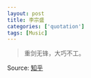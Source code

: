 ```yaml
---
layout: post
title: 李宗盛
categories: ['quotation']
tags: [Music]
---
```


> 重剑无锋，大巧不工。

Source: [知乎](http://zhi.hu/VAIY)